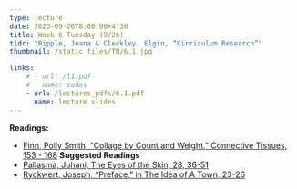 ```yaml
---
type: lecture
date: 2023-09-26T8:00:00+4:30
title: Week 6 Tuesday (9/26)
tldr: "Ripple, Jeana & Cleckley, Elgin, “Cirriculum Research”"
thumbnail: /static_files/TN/6.1.jpg

links: 
    # - url: /l1.pdf
    #   name: codes
    - url: /lectures_pdfs/6.1.pdf
      name: lecture slides
---
```

**Readings:**
- [Finn, Polly Smith, “Collage by Count and Weight,” Connective Tissues, 153 - 168](/readings_pdfs/week2/TH/r1.pdf)
**Suggested Readings**
- [Pallasma, Juhani, The Eyes of the Skin, 28, 36-51](/readings_pdfs/week2/TH/r2.pdf)
- [Ryckwert, Joseph, “Preface,” in The Idea of A Town, 23-26](/readings_pdfs/week2/TH/r3.pdf)


